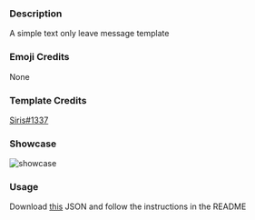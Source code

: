 ### Description

A simple text only leave message template

### Emoji Credits

None

### Template Credits

[Siris#1337](https://discord.com/users/581451736305106985)

### Showcase

![showcase](assets/simple.png 'Showcase')

### Usage

Download [this](assets/simple.json) JSON and follow the instructions in the README